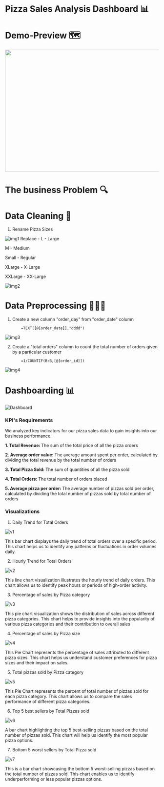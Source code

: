 # Pizza Sales Analysis Dashboard 📊

# Demo-Preview 🗺️

<img src="https://github.com/itzKshitijaC/Pizza-Sales-Analysis-Dashboard/assets/168798073/0fc036bd-a722-49d4-90eb-cd223c12d206" width="800" height="400" />

# The business Problem 🔍



# Data Cleaning 🧹

1. Rename Pizza Sizes
   
![img1](https://github.com/itzKshitijaC/Pizza-Sales-Analysis-Dashboard/assets/168798073/c5d63197-e2fa-4965-84cb-bbafaa3a22f6)
Replace - 
L - Large

M - Medium

Small - Regular

XLarge - X-Large

XXLarge - XX-Large

![img2](https://github.com/itzKshitijaC/Pizza-Sales-Analysis-Dashboard/assets/168798073/964bfff9-cecd-42a4-9daf-bacbae42d3a9)


# Data Preprocessing 👩🏻‍💻
1. Create a new column "order_day" from "order_date" column

           =TEXT([@[order_date]],"dddd")

![img3](https://github.com/itzKshitijaC/Pizza-Sales-Analysis-Dashboard/assets/168798073/6b4f6534-73f7-44d9-9599-81d51a04b07e)

2. Create a "total orders" column to count the total number of orders given by a particular customer

           =1/COUNTIF(B:B,[@[order_id]])

![img4](https://github.com/itzKshitijaC/Pizza-Sales-Analysis-Dashboard/assets/168798073/7e8a7059-9422-47d4-b128-54724b9ce099)


# Dashboarding 📊

![Dashboard](https://github.com/itzKshitijaC/Pizza-Sales-Analysis-Dashboard/assets/168798073/1df7061f-1e2f-4b5d-89f9-9b9924fa37d4)

### KPI's Requirements 

We analyzed key indicators for our pizza sales data to gain insights into our business performance. 

<b>1. Total Revenue: </b> The sum of the total price of all the pizza orders 

<b>2. Average order value: </b> The average amount spent per order, calculated by dividing the total revenue by the total number of orders 

<b>3. Total Pizza Sold: </b> The sum of quantities of all the pizza sold 

<b>4. Total Orders: </b> The total number of orders placed

<b>5. Average pizza per order: </b> The average number of pizzas sold per order, calculated by dividing the total number of pizzas sold by total number of orders

### Visualizations
1.  Daily Trend for Total Orders
   
![v1](https://github.com/itzKshitijaC/Pizza-Sales-Analysis-Dashboard/assets/168798073/0d54c6b0-7142-4fad-8b44-d441c8204eac)

This bar chart displays the daily trend of total orders over a specific period. This chart helps us to identify any patterns or fluctuations in order volumes daily. 

2. Hourly Trend for Total Orders

![v2](https://github.com/itzKshitijaC/Pizza-Sales-Analysis-Dashboard/assets/168798073/e1413958-aa21-4e93-8560-ec576028817b)

This line chart visualization illustrates the hourly trend of daily orders. This chart allows us to identify peak hours or periods of high-order activity. 

3. Percentage of sales by Pizza category
   
![v3](https://github.com/itzKshitijaC/Pizza-Sales-Analysis-Dashboard/assets/168798073/8ba62eb4-69dc-418a-9fab-7af2191e0681)

This pie chart visualization shows the distribution of sales across different pizza categories. This chart helps to provide insights into the popularity of various pizza categories and their contribution to overall sales

4. Percentage of sales by Pizza size
   
![v4](https://github.com/itzKshitijaC/Pizza-Sales-Analysis-Dashboard/assets/168798073/c49aad39-4dcd-44ec-8abb-f9122e94d74e)

This Pie Chart represents the percentage of sales attributed to different pizza sizes. This chart helps us understand customer preferences for pizza sizes and their impact on sales.

5. Total pizzas sold by Pizza category

![v5](https://github.com/itzKshitijaC/Pizza-Sales-Analysis-Dashboard/assets/168798073/6ebcafaa-bcdb-4e6a-8aab-d822699ffb2b)

This Pie Chart represents the percent of total number of pizzas sold for each pizza category. This chart allows us to compare the sales performance of different pizza categories.

6. Top 5 best sellers by Total Pizzas sold
   
![v6](https://github.com/itzKshitijaC/Pizza-Sales-Analysis-Dashboard/assets/168798073/10435b62-39fc-46e3-99e7-2f3a77b028c7)

A bar chart highlighting the top 5 best-selling pizzas based on the total number of pizzas sold. This chart will help us identify the most popular pizza options.

7. Bottom 5 worst sellers by Total Pizza sold

![v7](https://github.com/itzKshitijaC/Pizza-Sales-Analysis-Dashboard/assets/168798073/2958ef05-ea6c-47a1-a37a-43fe6b79f624)

This is a bar chart showcasing the bottom 5 worst-selling pizzas based on the total number of pizzas sold. This chart enables us to identify underperforming or less popular pizzas options. 

